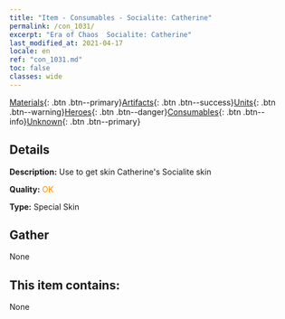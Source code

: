 ```yaml
---
title: "Item - Consumables - Socialite: Catherine"
permalink: /con_1031/
excerpt: "Era of Chaos  Socialite: Catherine"
last_modified_at: 2021-04-17
locale: en
ref: "con_1031.md"
toc: false
classes: wide
---
```

 [Materials](/Items/){: .btn .btn--primary}[Artifacts](/Items/Artifacts/){: .btn .btn--success}[Units](/Items/Units/){: .btn .btn--warning}[Heroes](/Items/Heroes/){: .btn .btn--danger}[Consumables](/Items/Consumables/){: .btn .btn--info}[Unknown](/Items/Unknown/){: .btn .btn--primary}

## Details
 **Description:** Use to get skin Catherine's Socialite skin

 **Quality:** <span style="color: #FF8C00">OK</span>

 **Type:** Special Skin

## Gather

  None

## This item contains:

  None


